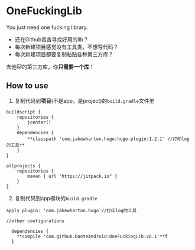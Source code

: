 # OneFuckingLib
You just need one fucking library.

- 还在Github苦苦寻找好用的lib？
- 每次新建项目感觉没有工具类，不想写代码？
- 每次新建项目都要复制粘贴各种第三方库？

去他🐱的第三方库，你**只需要一个库**！

## How to use
1. 复制代码到**项目**(不是app，是project)的`build.gradle`文件里
```
buildscript {
    repositories {
        jcenter()
    }
    dependencies {
        **classpath 'com.jakewharton.hugo:hugo-plugin:1.2.1' //打印log的工具**
    }
}

allprojects {
    repositories {
        maven { url "https://jitpack.io" }
    }
}
```

2. 复制代码到app模块的`build.gradle`
```
apply plugin: 'com.jakewharton.hugo'//打印log的工具

//other configurations

  dependencies {
    **compile 'com.github.DanteAndroid:OneFuckingLib:v0.1'**f
  }
```

